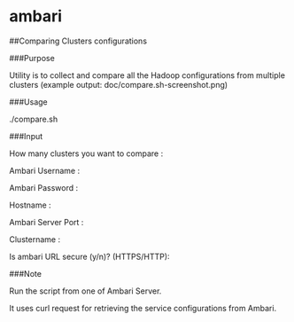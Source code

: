 # ambari

##Comparing Clusters configurations

###Purpose

Utility is to collect and compare all the Hadoop configurations from multiple clusters (example output: doc/compare.sh-screenshot.png)

###Usage 

./compare.sh


###Input 

How many clusters you want to compare :

Ambari Username :

Ambari Password :

Hostname :

Ambari Server Port :

Clustername :

Is ambari URL secure (y/n)? (HTTPS/HTTP):


###Note 

Run the script from one of Ambari Server. 

It uses curl request for retrieving the service configurations from Ambari.
